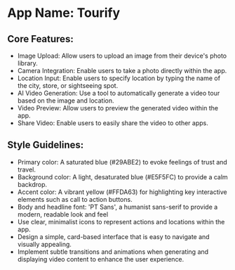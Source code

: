 # **App Name**: Tourify

## Core Features:

- Image Upload: Allow users to upload an image from their device's photo library.
- Camera Integration: Enable users to take a photo directly within the app.
- Location Input: Enable users to specify location by typing the name of the city, store, or sightseeing spot.
- AI Video Generation: Use a tool to automatically generate a video tour based on the image and location.
- Video Preview: Allow users to preview the generated video within the app.
- Share Video: Enable users to easily share the video to other apps.

## Style Guidelines:

- Primary color: A saturated blue (#29ABE2) to evoke feelings of trust and travel.
- Background color: A light, desaturated blue (#E5F5FC) to provide a calm backdrop.
- Accent color: A vibrant yellow (#FFDA63) for highlighting key interactive elements such as call to action buttons.
- Body and headline font: 'PT Sans', a humanist sans-serif to provide a modern, readable look and feel
- Use clear, minimalist icons to represent actions and locations within the app.
- Design a simple, card-based interface that is easy to navigate and visually appealing.
- Implement subtle transitions and animations when generating and displaying video content to enhance the user experience.